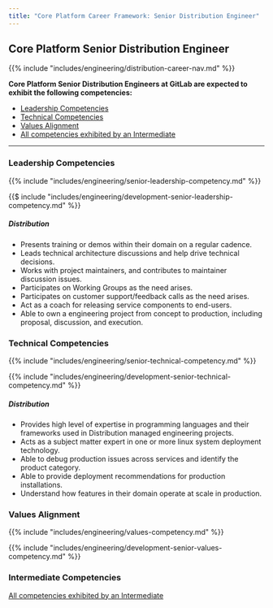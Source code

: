 ```yaml
---
title: "Core Platform Career Framework: Senior Distribution Engineer"
---
```


## Core Platform Senior Distribution Engineer

{{% include "includes/engineering/distribution-career-nav.md" %}}

**Core Platform Senior Distribution Engineers at GitLab are expected to exhibit the following competencies:**

- [Leadership Competencies](#leadership-competencies)
- [Technical Competencies](#technical-competencies)
- [Values Alignment](#values-alignment)
- [All competencies exhibited by an Intermediate](/handbook/engineering/careers/matrix/infrastructure/core-platform/distribution/intermediate/)

---


### Leadership Competencies

{{% include "includes/engineering/senior-leadership-competency.md" %}}

{{$ include "includes/engineering/development-senior-leadership-competency.md" %}}

##### Distribution

- Presents training or demos within their domain on a regular cadence.
- Leads technical architecture discussions and help drive technical decisions.
- Works with project maintainers, and contributes to maintainer discussion issues.
- Participates on Working Groups as the need arises.
- Participates on customer support/feedback calls as the need arises.
- Act as a coach for releasing service components to end-users.
- Able to own a engineering project from concept to production, including proposal, discussion, and execution.

### Technical Competencies

{{% include "includes/engineering/senior-technical-competency.md" %}}

{{% include "includes/engineering/development-senior-technical-competency.md" %}}

##### Distribution

- Provides high level of expertise in programming languages and their frameworks used in Distribution managed engineering projects.
- Acts as a subject matter expert in one or more linux system deployment technology.
- Able to debug production issues across services and identify the product category.
- Able to provide deployment recommendations for production installations.
- Understand how features in their domain operate at scale in production.

###  Values Alignment

{{% include "includes/engineering/values-competency.md" %}}

{{% include "includes/engineering/development-senior-values-competency.md" %}}

### Intermediate Competencies

[All competencies exhibited by an Intermediate](/handbook/engineering/careers/matrix/infrastructure/core-platform/distribution/intermediate)
